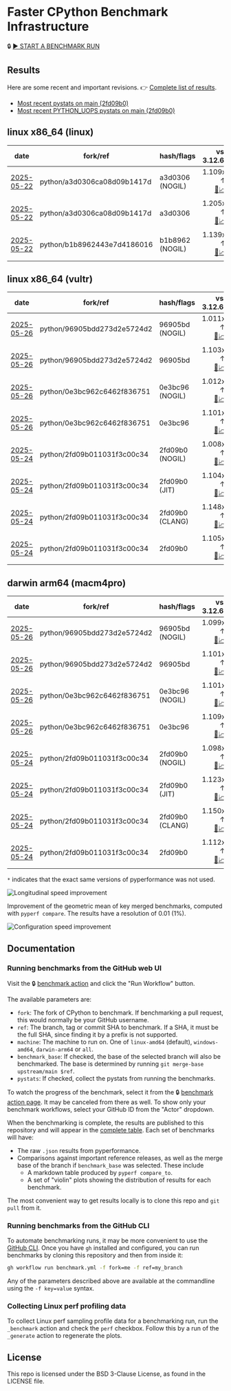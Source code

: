 # Faster CPython Benchmark Infrastructure

🔒 [▶️ START A BENCHMARK RUN](../../actions/workflows/benchmark.yml)

## Results

Here are some recent and important revisions. 👉 [Complete list of results](RESULTS.md).

<!-- START table -->
- [Most recent  pystats on main (2fd09b0)](results/bm-20250524-3.15.0a0-2fd09b0/bm-20250524-linux-x86_64-python-2fd09b011031f3c00c34-3.15.0a0-2fd09b0-pystats.md)
- [Most recent PYTHON_UOPS pystats on main (2fd09b0)](results/bm-20250524-3.15.0a0-2fd09b0-PYTHON_UOPS/bm-20250524-linux-x86_64-python-2fd09b011031f3c00c34-3.15.0a0-2fd09b0-pystats.md)

## linux x86_64 (linux)
| date | fork/ref | hash/flags | vs. 3.12.6: | vs. 3.13.0rc2: | vs. base: |
| --- | --- | --- | ---: | ---: | ---: |
| [2025-05-22](results/bm-20250522-3.15.0a0-a3d0306-NOGIL) | python/a3d0306ca08d09b1417d | a3d0306 (NOGIL) | 1.109x ↑<br>[📄](results/bm-20250522-3.15.0a0-a3d0306-NOGIL/bm-20250522-linux-x86_64-python-a3d0306ca08d09b1417d-3.15.0a0-a3d0306-vs-3.12.6.md)[📈](results/bm-20250522-3.15.0a0-a3d0306-NOGIL/bm-20250522-linux-x86_64-python-a3d0306ca08d09b1417d-3.15.0a0-a3d0306-vs-3.12.6.svg) | 1.068x ↑<br>[📄](results/bm-20250522-3.15.0a0-a3d0306-NOGIL/bm-20250522-linux-x86_64-python-a3d0306ca08d09b1417d-3.15.0a0-a3d0306-vs-3.13.0rc2.md)[📈](results/bm-20250522-3.15.0a0-a3d0306-NOGIL/bm-20250522-linux-x86_64-python-a3d0306ca08d09b1417d-3.15.0a0-a3d0306-vs-3.13.0rc2.svg) | 1.087x ↓<br>[📄](results/bm-20250522-3.15.0a0-a3d0306-NOGIL/bm-20250522-linux-x86_64-python-a3d0306ca08d09b1417d-3.15.0a0-a3d0306-vs-base.md)[📈](results/bm-20250522-3.15.0a0-a3d0306-NOGIL/bm-20250522-linux-x86_64-python-a3d0306ca08d09b1417d-3.15.0a0-a3d0306-vs-base.svg)[🧠](results/bm-20250522-3.15.0a0-a3d0306-NOGIL/bm-20250522-linux-x86_64-python-a3d0306ca08d09b1417d-3.15.0a0-a3d0306-vs-base-mem.svg) |
| [2025-05-22](results/bm-20250522-3.15.0a0-a3d0306) | python/a3d0306ca08d09b1417d | a3d0306 | 1.205x ↑<br>[📄](results/bm-20250522-3.15.0a0-a3d0306/bm-20250522-linux-x86_64-python-a3d0306ca08d09b1417d-3.15.0a0-a3d0306-vs-3.12.6.md)[📈](results/bm-20250522-3.15.0a0-a3d0306/bm-20250522-linux-x86_64-python-a3d0306ca08d09b1417d-3.15.0a0-a3d0306-vs-3.12.6.svg) | 1.160x ↑<br>[📄](results/bm-20250522-3.15.0a0-a3d0306/bm-20250522-linux-x86_64-python-a3d0306ca08d09b1417d-3.15.0a0-a3d0306-vs-3.13.0rc2.md)[📈](results/bm-20250522-3.15.0a0-a3d0306/bm-20250522-linux-x86_64-python-a3d0306ca08d09b1417d-3.15.0a0-a3d0306-vs-3.13.0rc2.svg) |  |
| [2025-05-22](results/bm-20250522-3.15.0a0-b1b8962-NOGIL) | python/b1b8962443e7d4186016 | b1b8962 (NOGIL) | 1.139x ↑<br>[📄](results/bm-20250522-3.15.0a0-b1b8962-NOGIL/bm-20250522-linux-x86_64-python-b1b8962443e7d4186016-3.15.0a0-b1b8962-vs-3.12.6.md)[📈](results/bm-20250522-3.15.0a0-b1b8962-NOGIL/bm-20250522-linux-x86_64-python-b1b8962443e7d4186016-3.15.0a0-b1b8962-vs-3.12.6.svg) | 1.098x ↑<br>[📄](results/bm-20250522-3.15.0a0-b1b8962-NOGIL/bm-20250522-linux-x86_64-python-b1b8962443e7d4186016-3.15.0a0-b1b8962-vs-3.13.0rc2.md)[📈](results/bm-20250522-3.15.0a0-b1b8962-NOGIL/bm-20250522-linux-x86_64-python-b1b8962443e7d4186016-3.15.0a0-b1b8962-vs-3.13.0rc2.svg) | 1.075x ↓<br>[📄](results/bm-20250522-3.15.0a0-b1b8962-NOGIL/bm-20250522-linux-x86_64-python-b1b8962443e7d4186016-3.15.0a0-b1b8962-vs-base.md)[📈](results/bm-20250522-3.15.0a0-b1b8962-NOGIL/bm-20250522-linux-x86_64-python-b1b8962443e7d4186016-3.15.0a0-b1b8962-vs-base.svg)[🧠](results/bm-20250522-3.15.0a0-b1b8962-NOGIL/bm-20250522-linux-x86_64-python-b1b8962443e7d4186016-3.15.0a0-b1b8962-vs-base-mem.svg) |

## linux x86_64 (vultr)
| date | fork/ref | hash/flags | vs. 3.12.6: | vs. 3.13.0rc2: | vs. base: |
| --- | --- | --- | ---: | ---: | ---: |
| [2025-05-26](results/bm-20250526-3.15.0a0-96905bd-NOGIL) | python/96905bdd273d2e5724d2 | 96905bd (NOGIL) | 1.011x ↑<br>[📄](results/bm-20250526-3.15.0a0-96905bd-NOGIL/bm-20250526-vultr-x86_64-python-96905bdd273d2e5724d2-3.15.0a0-96905bd-vs-3.12.6.md)[📈](results/bm-20250526-3.15.0a0-96905bd-NOGIL/bm-20250526-vultr-x86_64-python-96905bdd273d2e5724d2-3.15.0a0-96905bd-vs-3.12.6.svg) | 1.024x ↓<br>[📄](results/bm-20250526-3.15.0a0-96905bd-NOGIL/bm-20250526-vultr-x86_64-python-96905bdd273d2e5724d2-3.15.0a0-96905bd-vs-3.13.0rc2.md)[📈](results/bm-20250526-3.15.0a0-96905bd-NOGIL/bm-20250526-vultr-x86_64-python-96905bdd273d2e5724d2-3.15.0a0-96905bd-vs-3.13.0rc2.svg) | 1.089x ↓<br>[📄](results/bm-20250526-3.15.0a0-96905bd-NOGIL/bm-20250526-vultr-x86_64-python-96905bdd273d2e5724d2-3.15.0a0-96905bd-vs-base.md)[📈](results/bm-20250526-3.15.0a0-96905bd-NOGIL/bm-20250526-vultr-x86_64-python-96905bdd273d2e5724d2-3.15.0a0-96905bd-vs-base.svg)[🧠](results/bm-20250526-3.15.0a0-96905bd-NOGIL/bm-20250526-vultr-x86_64-python-96905bdd273d2e5724d2-3.15.0a0-96905bd-vs-base-mem.svg) |
| [2025-05-26](results/bm-20250526-3.15.0a0-96905bd) | python/96905bdd273d2e5724d2 | 96905bd | 1.103x ↑<br>[📄](results/bm-20250526-3.15.0a0-96905bd/bm-20250526-vultr-x86_64-python-96905bdd273d2e5724d2-3.15.0a0-96905bd-vs-3.12.6.md)[📈](results/bm-20250526-3.15.0a0-96905bd/bm-20250526-vultr-x86_64-python-96905bdd273d2e5724d2-3.15.0a0-96905bd-vs-3.12.6.svg) | 1.065x ↑<br>[📄](results/bm-20250526-3.15.0a0-96905bd/bm-20250526-vultr-x86_64-python-96905bdd273d2e5724d2-3.15.0a0-96905bd-vs-3.13.0rc2.md)[📈](results/bm-20250526-3.15.0a0-96905bd/bm-20250526-vultr-x86_64-python-96905bdd273d2e5724d2-3.15.0a0-96905bd-vs-3.13.0rc2.svg) |  |
| [2025-05-26](results/bm-20250526-3.15.0a0-0e3bc96-NOGIL) | python/0e3bc962c6462f836751 | 0e3bc96 (NOGIL) | 1.012x ↑<br>[📄](results/bm-20250526-3.15.0a0-0e3bc96-NOGIL/bm-20250526-vultr-x86_64-python-0e3bc962c6462f836751-3.15.0a0-0e3bc96-vs-3.12.6.md)[📈](results/bm-20250526-3.15.0a0-0e3bc96-NOGIL/bm-20250526-vultr-x86_64-python-0e3bc962c6462f836751-3.15.0a0-0e3bc96-vs-3.12.6.svg) | 1.023x ↓<br>[📄](results/bm-20250526-3.15.0a0-0e3bc96-NOGIL/bm-20250526-vultr-x86_64-python-0e3bc962c6462f836751-3.15.0a0-0e3bc96-vs-3.13.0rc2.md)[📈](results/bm-20250526-3.15.0a0-0e3bc96-NOGIL/bm-20250526-vultr-x86_64-python-0e3bc962c6462f836751-3.15.0a0-0e3bc96-vs-3.13.0rc2.svg) | 1.086x ↓<br>[📄](results/bm-20250526-3.15.0a0-0e3bc96-NOGIL/bm-20250526-vultr-x86_64-python-0e3bc962c6462f836751-3.15.0a0-0e3bc96-vs-base.md)[📈](results/bm-20250526-3.15.0a0-0e3bc96-NOGIL/bm-20250526-vultr-x86_64-python-0e3bc962c6462f836751-3.15.0a0-0e3bc96-vs-base.svg)[🧠](results/bm-20250526-3.15.0a0-0e3bc96-NOGIL/bm-20250526-vultr-x86_64-python-0e3bc962c6462f836751-3.15.0a0-0e3bc96-vs-base-mem.svg) |
| [2025-05-26](results/bm-20250526-3.15.0a0-0e3bc96) | python/0e3bc962c6462f836751 | 0e3bc96 | 1.101x ↑<br>[📄](results/bm-20250526-3.15.0a0-0e3bc96/bm-20250526-vultr-x86_64-python-0e3bc962c6462f836751-3.15.0a0-0e3bc96-vs-3.12.6.md)[📈](results/bm-20250526-3.15.0a0-0e3bc96/bm-20250526-vultr-x86_64-python-0e3bc962c6462f836751-3.15.0a0-0e3bc96-vs-3.12.6.svg) | 1.063x ↑<br>[📄](results/bm-20250526-3.15.0a0-0e3bc96/bm-20250526-vultr-x86_64-python-0e3bc962c6462f836751-3.15.0a0-0e3bc96-vs-3.13.0rc2.md)[📈](results/bm-20250526-3.15.0a0-0e3bc96/bm-20250526-vultr-x86_64-python-0e3bc962c6462f836751-3.15.0a0-0e3bc96-vs-3.13.0rc2.svg) |  |
| [2025-05-24](results/bm-20250524-3.15.0a0-2fd09b0-NOGIL) | python/2fd09b011031f3c00c34 | 2fd09b0 (NOGIL) | 1.008x ↑<br>[📄](results/bm-20250524-3.15.0a0-2fd09b0-NOGIL/bm-20250524-vultr-x86_64-python-2fd09b011031f3c00c34-3.15.0a0-2fd09b0-vs-3.12.6.md)[📈](results/bm-20250524-3.15.0a0-2fd09b0-NOGIL/bm-20250524-vultr-x86_64-python-2fd09b011031f3c00c34-3.15.0a0-2fd09b0-vs-3.12.6.svg) | 1.027x ↓<br>[📄](results/bm-20250524-3.15.0a0-2fd09b0-NOGIL/bm-20250524-vultr-x86_64-python-2fd09b011031f3c00c34-3.15.0a0-2fd09b0-vs-3.13.0rc2.md)[📈](results/bm-20250524-3.15.0a0-2fd09b0-NOGIL/bm-20250524-vultr-x86_64-python-2fd09b011031f3c00c34-3.15.0a0-2fd09b0-vs-3.13.0rc2.svg) | 1.093x ↓<br>[📄](results/bm-20250524-3.15.0a0-2fd09b0-NOGIL/bm-20250524-vultr-x86_64-python-2fd09b011031f3c00c34-3.15.0a0-2fd09b0-vs-base.md)[📈](results/bm-20250524-3.15.0a0-2fd09b0-NOGIL/bm-20250524-vultr-x86_64-python-2fd09b011031f3c00c34-3.15.0a0-2fd09b0-vs-base.svg)[🧠](results/bm-20250524-3.15.0a0-2fd09b0-NOGIL/bm-20250524-vultr-x86_64-python-2fd09b011031f3c00c34-3.15.0a0-2fd09b0-vs-base-mem.svg) |
| [2025-05-24](results/bm-20250524-3.15.0a0-2fd09b0-JIT) | python/2fd09b011031f3c00c34 | 2fd09b0 (JIT) | 1.104x ↑<br>[📄](results/bm-20250524-3.15.0a0-2fd09b0-JIT/bm-20250524-vultr-x86_64-python-2fd09b011031f3c00c34-3.15.0a0-2fd09b0-vs-3.12.6.md)[📈](results/bm-20250524-3.15.0a0-2fd09b0-JIT/bm-20250524-vultr-x86_64-python-2fd09b011031f3c00c34-3.15.0a0-2fd09b0-vs-3.12.6.svg) | 1.067x ↑<br>[📄](results/bm-20250524-3.15.0a0-2fd09b0-JIT/bm-20250524-vultr-x86_64-python-2fd09b011031f3c00c34-3.15.0a0-2fd09b0-vs-3.13.0rc2.md)[📈](results/bm-20250524-3.15.0a0-2fd09b0-JIT/bm-20250524-vultr-x86_64-python-2fd09b011031f3c00c34-3.15.0a0-2fd09b0-vs-3.13.0rc2.svg) | 1.002x ↓<br>[📄](results/bm-20250524-3.15.0a0-2fd09b0-JIT/bm-20250524-vultr-x86_64-python-2fd09b011031f3c00c34-3.15.0a0-2fd09b0-vs-base.md)[📈](results/bm-20250524-3.15.0a0-2fd09b0-JIT/bm-20250524-vultr-x86_64-python-2fd09b011031f3c00c34-3.15.0a0-2fd09b0-vs-base.svg)[🧠](results/bm-20250524-3.15.0a0-2fd09b0-JIT/bm-20250524-vultr-x86_64-python-2fd09b011031f3c00c34-3.15.0a0-2fd09b0-vs-base-mem.svg) |
| [2025-05-24](results/bm-20250524-3.15.0a0-2fd09b0-CLANG) | python/2fd09b011031f3c00c34 | 2fd09b0 (CLANG) | 1.148x ↑<br>[📄](results/bm-20250524-3.15.0a0-2fd09b0-CLANG/bm-20250524-vultr-x86_64-python-2fd09b011031f3c00c34-3.15.0a0-2fd09b0-vs-3.12.6.md)[📈](results/bm-20250524-3.15.0a0-2fd09b0-CLANG/bm-20250524-vultr-x86_64-python-2fd09b011031f3c00c34-3.15.0a0-2fd09b0-vs-3.12.6.svg) | 1.108x ↑<br>[📄](results/bm-20250524-3.15.0a0-2fd09b0-CLANG/bm-20250524-vultr-x86_64-python-2fd09b011031f3c00c34-3.15.0a0-2fd09b0-vs-3.13.0rc2.md)[📈](results/bm-20250524-3.15.0a0-2fd09b0-CLANG/bm-20250524-vultr-x86_64-python-2fd09b011031f3c00c34-3.15.0a0-2fd09b0-vs-3.13.0rc2.svg) | 1.035x ↑<br>[📄](results/bm-20250524-3.15.0a0-2fd09b0-CLANG/bm-20250524-vultr-x86_64-python-2fd09b011031f3c00c34-3.15.0a0-2fd09b0-vs-base.md)[📈](results/bm-20250524-3.15.0a0-2fd09b0-CLANG/bm-20250524-vultr-x86_64-python-2fd09b011031f3c00c34-3.15.0a0-2fd09b0-vs-base.svg)[🧠](results/bm-20250524-3.15.0a0-2fd09b0-CLANG/bm-20250524-vultr-x86_64-python-2fd09b011031f3c00c34-3.15.0a0-2fd09b0-vs-base-mem.svg) |
| [2025-05-24](results/bm-20250524-3.15.0a0-2fd09b0) | python/2fd09b011031f3c00c34 | 2fd09b0 | 1.105x ↑<br>[📄](results/bm-20250524-3.15.0a0-2fd09b0/bm-20250524-vultr-x86_64-python-2fd09b011031f3c00c34-3.15.0a0-2fd09b0-vs-3.12.6.md)[📈](results/bm-20250524-3.15.0a0-2fd09b0/bm-20250524-vultr-x86_64-python-2fd09b011031f3c00c34-3.15.0a0-2fd09b0-vs-3.12.6.svg) | 1.068x ↑<br>[📄](results/bm-20250524-3.15.0a0-2fd09b0/bm-20250524-vultr-x86_64-python-2fd09b011031f3c00c34-3.15.0a0-2fd09b0-vs-3.13.0rc2.md)[📈](results/bm-20250524-3.15.0a0-2fd09b0/bm-20250524-vultr-x86_64-python-2fd09b011031f3c00c34-3.15.0a0-2fd09b0-vs-3.13.0rc2.svg) |  |

## darwin arm64 (macm4pro)
| date | fork/ref | hash/flags | vs. 3.12.6: | vs. 3.13.0rc2: | vs. base: |
| --- | --- | --- | ---: | ---: | ---: |
| [2025-05-26](results/bm-20250526-3.15.0a0-96905bd-NOGIL) | python/96905bdd273d2e5724d2 | 96905bd (NOGIL) | 1.099x ↑<br>[📄](results/bm-20250526-3.15.0a0-96905bd-NOGIL/bm-20250526-macm4pro-arm64-python-96905bdd273d2e5724d2-3.15.0a0-96905bd-vs-3.12.6.md)[📈](results/bm-20250526-3.15.0a0-96905bd-NOGIL/bm-20250526-macm4pro-arm64-python-96905bdd273d2e5724d2-3.15.0a0-96905bd-vs-3.12.6.svg) | 1.019x ↑<br>[📄](results/bm-20250526-3.15.0a0-96905bd-NOGIL/bm-20250526-macm4pro-arm64-python-96905bdd273d2e5724d2-3.15.0a0-96905bd-vs-3.13.0rc2.md)[📈](results/bm-20250526-3.15.0a0-96905bd-NOGIL/bm-20250526-macm4pro-arm64-python-96905bdd273d2e5724d2-3.15.0a0-96905bd-vs-3.13.0rc2.svg) | 1.004x ↓<br>[📄](results/bm-20250526-3.15.0a0-96905bd-NOGIL/bm-20250526-macm4pro-arm64-python-96905bdd273d2e5724d2-3.15.0a0-96905bd-vs-base.md)[📈](results/bm-20250526-3.15.0a0-96905bd-NOGIL/bm-20250526-macm4pro-arm64-python-96905bdd273d2e5724d2-3.15.0a0-96905bd-vs-base.svg)[🧠](results/bm-20250526-3.15.0a0-96905bd-NOGIL/bm-20250526-macm4pro-arm64-python-96905bdd273d2e5724d2-3.15.0a0-96905bd-vs-base-mem.svg) |
| [2025-05-26](results/bm-20250526-3.15.0a0-96905bd) | python/96905bdd273d2e5724d2 | 96905bd | 1.101x ↑<br>[📄](results/bm-20250526-3.15.0a0-96905bd/bm-20250526-macm4pro-arm64-python-96905bdd273d2e5724d2-3.15.0a0-96905bd-vs-3.12.6.md)[📈](results/bm-20250526-3.15.0a0-96905bd/bm-20250526-macm4pro-arm64-python-96905bdd273d2e5724d2-3.15.0a0-96905bd-vs-3.12.6.svg) | 1.022x ↑<br>[📄](results/bm-20250526-3.15.0a0-96905bd/bm-20250526-macm4pro-arm64-python-96905bdd273d2e5724d2-3.15.0a0-96905bd-vs-3.13.0rc2.md)[📈](results/bm-20250526-3.15.0a0-96905bd/bm-20250526-macm4pro-arm64-python-96905bdd273d2e5724d2-3.15.0a0-96905bd-vs-3.13.0rc2.svg) |  |
| [2025-05-26](results/bm-20250526-3.15.0a0-0e3bc96-NOGIL) | python/0e3bc962c6462f836751 | 0e3bc96 (NOGIL) | 1.101x ↑<br>[📄](results/bm-20250526-3.15.0a0-0e3bc96-NOGIL/bm-20250526-macm4pro-arm64-python-0e3bc962c6462f836751-3.15.0a0-0e3bc96-vs-3.12.6.md)[📈](results/bm-20250526-3.15.0a0-0e3bc96-NOGIL/bm-20250526-macm4pro-arm64-python-0e3bc962c6462f836751-3.15.0a0-0e3bc96-vs-3.12.6.svg) | 1.020x ↑<br>[📄](results/bm-20250526-3.15.0a0-0e3bc96-NOGIL/bm-20250526-macm4pro-arm64-python-0e3bc962c6462f836751-3.15.0a0-0e3bc96-vs-3.13.0rc2.md)[📈](results/bm-20250526-3.15.0a0-0e3bc96-NOGIL/bm-20250526-macm4pro-arm64-python-0e3bc962c6462f836751-3.15.0a0-0e3bc96-vs-3.13.0rc2.svg) | 1.010x ↓<br>[📄](results/bm-20250526-3.15.0a0-0e3bc96-NOGIL/bm-20250526-macm4pro-arm64-python-0e3bc962c6462f836751-3.15.0a0-0e3bc96-vs-base.md)[📈](results/bm-20250526-3.15.0a0-0e3bc96-NOGIL/bm-20250526-macm4pro-arm64-python-0e3bc962c6462f836751-3.15.0a0-0e3bc96-vs-base.svg)[🧠](results/bm-20250526-3.15.0a0-0e3bc96-NOGIL/bm-20250526-macm4pro-arm64-python-0e3bc962c6462f836751-3.15.0a0-0e3bc96-vs-base-mem.svg) |
| [2025-05-26](results/bm-20250526-3.15.0a0-0e3bc96) | python/0e3bc962c6462f836751 | 0e3bc96 | 1.109x ↑<br>[📄](results/bm-20250526-3.15.0a0-0e3bc96/bm-20250526-macm4pro-arm64-python-0e3bc962c6462f836751-3.15.0a0-0e3bc96-vs-3.12.6.md)[📈](results/bm-20250526-3.15.0a0-0e3bc96/bm-20250526-macm4pro-arm64-python-0e3bc962c6462f836751-3.15.0a0-0e3bc96-vs-3.12.6.svg) | 1.029x ↑<br>[📄](results/bm-20250526-3.15.0a0-0e3bc96/bm-20250526-macm4pro-arm64-python-0e3bc962c6462f836751-3.15.0a0-0e3bc96-vs-3.13.0rc2.md)[📈](results/bm-20250526-3.15.0a0-0e3bc96/bm-20250526-macm4pro-arm64-python-0e3bc962c6462f836751-3.15.0a0-0e3bc96-vs-3.13.0rc2.svg) |  |
| [2025-05-24](results/bm-20250524-3.15.0a0-2fd09b0-NOGIL) | python/2fd09b011031f3c00c34 | 2fd09b0 (NOGIL) | 1.098x ↑<br>[📄](results/bm-20250524-3.15.0a0-2fd09b0-NOGIL/bm-20250524-macm4pro-arm64-python-2fd09b011031f3c00c34-3.15.0a0-2fd09b0-vs-3.12.6.md)[📈](results/bm-20250524-3.15.0a0-2fd09b0-NOGIL/bm-20250524-macm4pro-arm64-python-2fd09b011031f3c00c34-3.15.0a0-2fd09b0-vs-3.12.6.svg) | 1.018x ↑<br>[📄](results/bm-20250524-3.15.0a0-2fd09b0-NOGIL/bm-20250524-macm4pro-arm64-python-2fd09b011031f3c00c34-3.15.0a0-2fd09b0-vs-3.13.0rc2.md)[📈](results/bm-20250524-3.15.0a0-2fd09b0-NOGIL/bm-20250524-macm4pro-arm64-python-2fd09b011031f3c00c34-3.15.0a0-2fd09b0-vs-3.13.0rc2.svg) | 1.015x ↓<br>[📄](results/bm-20250524-3.15.0a0-2fd09b0-NOGIL/bm-20250524-macm4pro-arm64-python-2fd09b011031f3c00c34-3.15.0a0-2fd09b0-vs-base.md)[📈](results/bm-20250524-3.15.0a0-2fd09b0-NOGIL/bm-20250524-macm4pro-arm64-python-2fd09b011031f3c00c34-3.15.0a0-2fd09b0-vs-base.svg)[🧠](results/bm-20250524-3.15.0a0-2fd09b0-NOGIL/bm-20250524-macm4pro-arm64-python-2fd09b011031f3c00c34-3.15.0a0-2fd09b0-vs-base-mem.svg) |
| [2025-05-24](results/bm-20250524-3.15.0a0-2fd09b0-JIT) | python/2fd09b011031f3c00c34 | 2fd09b0 (JIT) | 1.123x ↑<br>[📄](results/bm-20250524-3.15.0a0-2fd09b0-JIT/bm-20250524-macm4pro-arm64-python-2fd09b011031f3c00c34-3.15.0a0-2fd09b0-vs-3.12.6.md)[📈](results/bm-20250524-3.15.0a0-2fd09b0-JIT/bm-20250524-macm4pro-arm64-python-2fd09b011031f3c00c34-3.15.0a0-2fd09b0-vs-3.12.6.svg) | 1.042x ↑<br>[📄](results/bm-20250524-3.15.0a0-2fd09b0-JIT/bm-20250524-macm4pro-arm64-python-2fd09b011031f3c00c34-3.15.0a0-2fd09b0-vs-3.13.0rc2.md)[📈](results/bm-20250524-3.15.0a0-2fd09b0-JIT/bm-20250524-macm4pro-arm64-python-2fd09b011031f3c00c34-3.15.0a0-2fd09b0-vs-3.13.0rc2.svg) | 1.010x ↑<br>[📄](results/bm-20250524-3.15.0a0-2fd09b0-JIT/bm-20250524-macm4pro-arm64-python-2fd09b011031f3c00c34-3.15.0a0-2fd09b0-vs-base.md)[📈](results/bm-20250524-3.15.0a0-2fd09b0-JIT/bm-20250524-macm4pro-arm64-python-2fd09b011031f3c00c34-3.15.0a0-2fd09b0-vs-base.svg)[🧠](results/bm-20250524-3.15.0a0-2fd09b0-JIT/bm-20250524-macm4pro-arm64-python-2fd09b011031f3c00c34-3.15.0a0-2fd09b0-vs-base-mem.svg) |
| [2025-05-24](results/bm-20250524-3.15.0a0-2fd09b0-CLANG) | python/2fd09b011031f3c00c34 | 2fd09b0 (CLANG) | 1.150x ↑<br>[📄](results/bm-20250524-3.15.0a0-2fd09b0-CLANG/bm-20250524-macm4pro-arm64-python-2fd09b011031f3c00c34-3.15.0a0-2fd09b0-vs-3.12.6.md)[📈](results/bm-20250524-3.15.0a0-2fd09b0-CLANG/bm-20250524-macm4pro-arm64-python-2fd09b011031f3c00c34-3.15.0a0-2fd09b0-vs-3.12.6.svg) | 1.067x ↑<br>[📄](results/bm-20250524-3.15.0a0-2fd09b0-CLANG/bm-20250524-macm4pro-arm64-python-2fd09b011031f3c00c34-3.15.0a0-2fd09b0-vs-3.13.0rc2.md)[📈](results/bm-20250524-3.15.0a0-2fd09b0-CLANG/bm-20250524-macm4pro-arm64-python-2fd09b011031f3c00c34-3.15.0a0-2fd09b0-vs-3.13.0rc2.svg) | 1.037x ↑<br>[📄](results/bm-20250524-3.15.0a0-2fd09b0-CLANG/bm-20250524-macm4pro-arm64-python-2fd09b011031f3c00c34-3.15.0a0-2fd09b0-vs-base.md)[📈](results/bm-20250524-3.15.0a0-2fd09b0-CLANG/bm-20250524-macm4pro-arm64-python-2fd09b011031f3c00c34-3.15.0a0-2fd09b0-vs-base.svg)[🧠](results/bm-20250524-3.15.0a0-2fd09b0-CLANG/bm-20250524-macm4pro-arm64-python-2fd09b011031f3c00c34-3.15.0a0-2fd09b0-vs-base-mem.svg) |
| [2025-05-24](results/bm-20250524-3.15.0a0-2fd09b0) | python/2fd09b011031f3c00c34 | 2fd09b0 | 1.112x ↑<br>[📄](results/bm-20250524-3.15.0a0-2fd09b0/bm-20250524-macm4pro-arm64-python-2fd09b011031f3c00c34-3.15.0a0-2fd09b0-vs-3.12.6.md)[📈](results/bm-20250524-3.15.0a0-2fd09b0/bm-20250524-macm4pro-arm64-python-2fd09b011031f3c00c34-3.15.0a0-2fd09b0-vs-3.12.6.svg) | 1.031x ↑<br>[📄](results/bm-20250524-3.15.0a0-2fd09b0/bm-20250524-macm4pro-arm64-python-2fd09b011031f3c00c34-3.15.0a0-2fd09b0-vs-3.13.0rc2.md)[📈](results/bm-20250524-3.15.0a0-2fd09b0/bm-20250524-macm4pro-arm64-python-2fd09b011031f3c00c34-3.15.0a0-2fd09b0-vs-3.13.0rc2.svg) |  |


<!-- END table -->

`*` indicates that the exact same versions of pyperformance was not used.

![Longitudinal speed improvement](/longitudinal.svg)

Improvement of the geometric mean of key merged benchmarks, computed with `pyperf compare`.
The results have a resolution of 0.01 (1%).

![Configuration speed improvement](/configs.svg)

## Documentation

### Running benchmarks from the GitHub web UI

Visit the 🔒 [benchmark action](../../actions/workflows/benchmark.yml) and click the "Run Workflow" button.

The available parameters are:

- `fork`: The fork of CPython to benchmark.
  If benchmarking a pull request, this would normally be your GitHub username.
- `ref`: The branch, tag or commit SHA to benchmark.
  If a SHA, it must be the full SHA, since finding it by a prefix is not supported.
- `machine`: The machine to run on.
  One of `linux-amd64` (default), `windows-amd64`, `darwin-arm64` or `all`.
- `benchmark_base`: If checked, the base of the selected branch will also be benchmarked.
  The base is determined by running `git merge-base upstream/main $ref`.
- `pystats`: If checked, collect the pystats from running the benchmarks.

To watch the progress of the benchmark, select it from the 🔒 [benchmark action page](../../actions/workflows/benchmark.yml).
It may be canceled from there as well.
To show only your benchmark workflows, select your GitHub ID from the "Actor" dropdown.

When the benchmarking is complete, the results are published to this repository and will appear in the [complete table](RESULTS.md).
Each set of benchmarks will have:

- The raw `.json` results from pyperformance.
- Comparisons against important reference releases, as well as the merge base of the branch if `benchmark_base` was selected. These include
  - A markdown table produced by `pyperf compare_to`.
  - A set of "violin" plots showing the distribution of results for each benchmark.

The most convenient way to get results locally is to clone this repo and `git pull` from it.

### Running benchmarks from the GitHub CLI

To automate benchmarking runs, it may be more convenient to use the [GitHub CLI](https://cli.github.com/).
Once you have `gh` installed and configured, you can run benchmarks by cloning this repository and then from inside it:

```bash session
gh workflow run benchmark.yml -f fork=me -f ref=my_branch
```

Any of the parameters described above are available at the commandline using the `-f key=value` syntax.

### Collecting Linux perf profiling data

To collect Linux perf sampling profile data for a benchmarking run, run the `_benchmark` action and check the `perf` checkbox.
Follow this by a run of the `_generate` action to regenerate the plots.

## License

This repo is licensed under the BSD 3-Clause License, as found in the LICENSE file.
